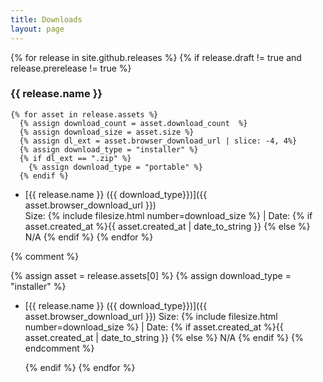 ```yaml
---
title: Downloads
layout: page
---
```


{% for release in  site.github.releases %} 
  {% if release.draft != true and release.prerelease != true %}
### {{ release.name }}
    {% for asset in release.assets %}
      {% assign download_count = asset.download_count  %}
      {% assign download_size = asset.size %}
      {% assign dl_ext = asset.browser_download_url | slice: -4, 4%}
      {% assign download_type = "installer" %}
      {% if dl_ext == ".zip" %}
        {% assign download_type = "portable" %}
      {% endif %}
- [{{ release.name }} ({{ download_type}})]({{ asset.browser_download_url }}) <br/>
  Size: {% include filesize.html number=download_size %} \| Date: {% if asset.created_at  %}{{ asset.created_at | date_to_string }} {% else %} N/A {% endif %} 
    {% endfor %}

{% comment %}

{% assign asset = release.assets[0] %}
{% assign download_type = "installer" %}
- [{{ release.name }} ({{ download_type}})]({{ asset.browser_download_url }})
  Size: {% include filesize.html number=download_size %} \| Date: {% if asset.created_at  %}{{ asset.created_at | date_to_string }} {% else %} N/A {% endif %}
{% endcomment %}

  {% endif %}
{% endfor %}
